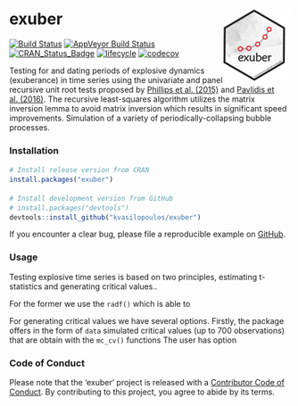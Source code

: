 
<!-- README.md is generated from README.Rmd. Please edit that file -->

# exuber <a href='https://kvasilopoulos.github.io/exuber'><img src='docs/logo.png' align="right" height="127.5" /></a>

[![Build
Status](https://travis-ci.org/kvasilopoulos/exuber.svg?branch=master)](https://travis-ci.org/kvasilopoulos/exuber)
[![AppVeyor Build
Status](https://ci.appveyor.com/api/projects/status/github/kvasilopoulos/exuber?branch=master&svg=true)](https://ci.appveyor.com/project/kvasilopoulos/exuber)
[![CRAN\_Status\_Badge](http://www.r-pkg.org/badges/version/exuber)](https://cran.r-project.org/package=exuber)
[![lifecycle](https://img.shields.io/badge/lifecycle-maturing-blue.svg)](https://www.tidyverse.org/lifecycle/#maturing)
[![codecov](https://codecov.io/gh/kvasilopoulos/exuber/branch/master/graph/badge.svg)](https://codecov.io/gh/kvasilopoulos/exuber)

Testing for and dating periods of explosive dynamics (exuberance) in
time series using the univariate and panel recursive unit root tests
proposed by [Phillips et al. (2015)](doi:10.1111/iere.12132) and
[Pavlidis et al. (2016)](doi:10.1007/s11146-015-9531-2). The recursive
least-squares algorithm utilizes the matrix inversion lemma to avoid
matrix inversion which results in significant speed improvements.
Simulation of a variety of periodically-collapsing bubble processes.

### Installation

``` r
# Install release version from CRAN
install.packages("exuber")

# Install development version from GitHub
# install.packages("devtools")
devtools::install_github("kvasilopoulos/exuber")
```

If you encounter a clear bug, please file a reproducible example on
[GitHub](https://github.com/kvasilopoulos/exuber/issues).

### Usage

Testing explosive time series is based on two principles, estimating
t-statistics and generating critical values..

For the former we use the `radf()` which is able to

For generating critical values we have several options. Firstly, the
package offers in the form of `data` simulated critical values (up to
700 observations) that are obtain with the `mc_cv()` functions The user
has option

### Code of Conduct

Please note that the ‘exuber’ project is released with a [Contributor
Code of Conduct](.github/CODE_OF_CONDUCT.md). By contributing to this
project, you agree to abide by its terms.
